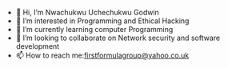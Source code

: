 - 👋 Hi, I’m Nwachukwu Uchechukwu Godwin  
- 👀 I’m interested in Programming and Ethical Hacking  
- 🌱 I’m currently learning computer Programming
- 💞️ I’m looking to collaborate on Network security and software development
- 📫 How to reach me:firstformulagroup@yahoo.co.uk


<!---
ugordons/ugordons is a ✨ special ✨ repository because its `README.md` (this file) appears on your GitHub profile.
You can click the Preview link to take a look at your changes.
--->
